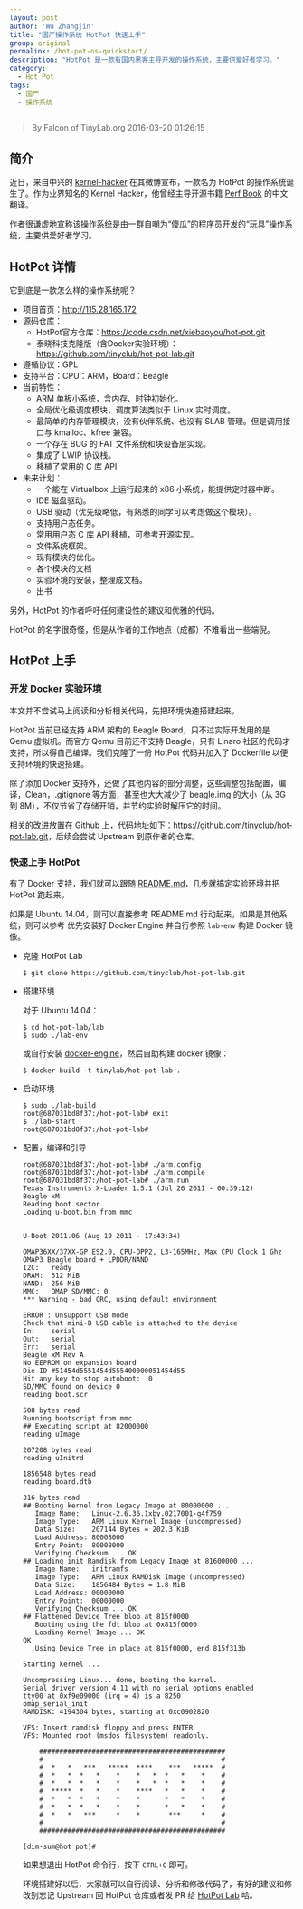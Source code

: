 ```yaml
---
layout: post
author: 'Wu Zhangjin'
title: "国产操作系统 HotPot 快速上手"
group: original
permalink: /hot-pot-os-quickstart/
description: "HotPot 是一款有国内黑客主导开发的操作系统，主要供爱好者学习。"
category:
  - Hot Pot
tags:
  - 国产
  - 操作系统
---
```


> By Falcon of TinyLab.org
> 2016-03-20 01:26:15

## 简介

近日，来自中兴的 [kernel-hacker](http://weibo.com/u/2472448382) 在其微博宣布，一款名为 HotPot 的操作系统诞生了。作为业界知名的 Kernel Hacker，他曾经主导开源书籍 [Perf Book](https://www.kernel.org/pub/linux/kernel/people/paulmck/perfbook/perfbook.html) 的中文翻译。

作者很谦虚地宣称该操作系统是由一群自嘲为“傻瓜”的程序员开发的“玩具”操作系统，主要供爱好者学习。

## HotPot 详情

它到底是一款怎么样的操作系统呢？

* 项目首页：<http://115.28.165.172>
* 源码仓库：
    * HotPot官方仓库：https://code.csdn.net/xiebaoyou/hot-pot.git
    * 泰晓科技克隆版（含Docker实验环境）：<https://github.com/tinyclub/hot-pot-lab.git>
* 遵循协议：GPL
* 支持平台：CPU：ARM，Board：Beagle
* 当前特性：
    * ARM 单板小系统，含内存、时钟初始化。
    * 全局优化级调度模块，调度算法类似于 Linux 实时调度。
    * 最简单的内存管理模块，没有伙伴系统、也没有 SLAB 管理。但是调用接口与 kmalloc、kfree 兼容。
    * 一个存在 BUG 的 FAT 文件系统和块设备层实现。
    * 集成了 LWIP 协议栈。
    * 移植了常用的 C 库 API
* 未来计划：
    * 一个能在 Virtualbox 上运行起来的 x86 小系统，能提供定时器中断。
    * IDE 磁盘驱动。
    * USB 驱动（优先级略低，有熟悉的同学可以考虑做这个模块）。
    * 支持用户态任务。
    * 常用用户态 C 库 API 移植，可参考开源实现。
    * 文件系统框架。
    * 现有模块的优化。
    * 各个模块的文档
    * 实验环境的安装，整理成文档。
    * 出书

另外，HotPot 的作者呼吁任何建设性的建议和优雅的代码。

HotPot 的名字很奇怪，但是从作者的工作地点（成都）不难看出一些端倪。

## HotPot 上手

### 开发 Docker 实验环境

本文并不尝试马上阅读和分析相关代码，先把环境快速搭建起来。

HotPot 当前已经支持 ARM 架构的 Beagle Board，只不过实际开发用的是 Qemu 虚拟机。而官方 Qemu 目前还不支持 Beagle，只有 Linaro 社区的代码才支持，所以得自己编译。我们克隆了一份 HotPot 代码并加入了 Dockerfile 以便支持环境的快速搭建。

除了添加 Docker 支持外，还做了其他内容的部分调整，这些调整包括配置，编译，Clean，.gitignore 等方面，甚至也大大减少了 beagle.img 的大小（从 3G 到 8M），不仅节省了存储开销，并节约实验时解压它的时间。

相关的改进放置在 Github 上，代码地址如下：<https://github.com/tinyclub/hot-pot-lab.git>，后续会尝试 Upstream 到原作者的仓库。

### 快速上手 HotPot

有了 Docker 支持，我们就可以跟随 [README.md](https://github.com/tinyclub/hot-pot-lab/blob/master/README.md)，几步就搞定实验环境并把 HotPot 跑起来。

如果是 Ubuntu 14.04，则可以直接参考 README.md 行动起来，如果是其他系统，则可以参考 优先安装好 Docker Engine 并自行参照 `lab-env` 构建 Docker 镜像。

* 克隆 HotPot Lab

      $ git clone https://github.com/tinyclub/hot-pot-lab.git

* 搭建环境

  对于 Ubuntu 14.04：

      $ cd hot-pot-lab/lab
      $ sudo ./lab-env

  或自行安装 [docker-engine](https://docs.docker.com/engine/installation/linux/)，然后自助构建 docker 镜像：

      $ docker build -t tinylab/hot-pot-lab .

* 启动环境

      $ sudo ./lab-build
      root@687031bd8f37:/hot-pot-lab# exit
      $ ./lab-start
      root@687031bd8f37:/hot-pot-lab#

* 配置，编译和引导

      root@687031bd8f37:/hot-pot-lab# ./arm.config
      root@687031bd8f37:/hot-pot-lab# ./arm.compile
      root@687031bd8f37:/hot-pot-lab# ./arm.run
      Texas Instruments X-Loader 1.5.1 (Jul 26 2011 - 00:39:12)
      Beagle xM
      Reading boot sector
      Loading u-boot.bin from mmc


      U-Boot 2011.06 (Aug 19 2011 - 17:43:34)

      OMAP36XX/37XX-GP ES2.0, CPU-OPP2, L3-165MHz, Max CPU Clock 1 Ghz
      OMAP3 Beagle board + LPDDR/NAND
      I2C:   ready
      DRAM:  512 MiB
      NAND:  256 MiB
      MMC:   OMAP SD/MMC: 0
      *** Warning - bad CRC, using default environment

      ERROR : Unsupport USB mode
      Check that mini-B USB cable is attached to the device
      In:    serial
      Out:   serial
      Err:   serial
      Beagle xM Rev A
      No EEPROM on expansion board
      Die ID #51454d5551454d555400000051454d55
      Hit any key to stop autoboot:  0
      SD/MMC found on device 0
      reading boot.scr

      508 bytes read
      Running bootscript from mmc ...
      ## Executing script at 82000000
      reading uImage

      207208 bytes read
      reading uInitrd

      1856548 bytes read
      reading board.dtb

      316 bytes read
      ## Booting kernel from Legacy Image at 80000000 ...
         Image Name:   Linux-2.6.36.1xby.0217001-g4f759
         Image Type:   ARM Linux Kernel Image (uncompressed)
         Data Size:    207144 Bytes = 202.3 KiB
         Load Address: 80008000
         Entry Point:  80008000
         Verifying Checksum ... OK
      ## Loading init Ramdisk from Legacy Image at 81600000 ...
         Image Name:   initramfs
         Image Type:   ARM Linux RAMDisk Image (uncompressed)
         Data Size:    1856484 Bytes = 1.8 MiB
         Load Address: 00000000
         Entry Point:  00000000
         Verifying Checksum ... OK
      ## Flattened Device Tree blob at 815f0000
         Booting using the fdt blob at 0x815f0000
         Loading Kernel Image ... OK
      OK
         Using Device Tree in place at 815f0000, end 815f313b

      Starting kernel ...

      Uncompressing Linux... done, booting the kernel.
      Serial driver version 4.11 with no serial options enabled
      tty00 at 0xf9e09000 (irq = 4) is a 8250
      omap_serial_init
      RAMDISK: 4194304 bytes, starting at 0xc0902820

      VFS: Insert ramdisk floppy and press ENTER
      VFS: Mounted root (msdos filesystem) readonly.

          ##############################################
          #                                            #
          #  *   *   ***   *****  ****    ***   *****  #
          #  *   *  *   *    *    *   *  *   *    *    #
          #  *   *  *   *    *    *   *  *   *    *    #
          #  *****  *   *    *    ****   *   *    *    #
          #  *   *  *   *    *    *      *   *    *    #
          #  *   *  *   *    *    *      *   *    *    #
          #  *   *   ***     *    *       ***     *    #
          #                                            #
          ##############################################

      [dim-sum@hot pot]#

  如果想退出 HotPot 命令行，按下 `CTRL+C` 即可。

  环境搭建好以后，大家就可以自行阅读、分析和修改代码了，有好的建议和修改别忘记 Upstream 回 HotPot 仓库或者发 PR 给 [HotPot Lab](https://github.com/tinyclub/hot-pot-lab.git) 哈。
